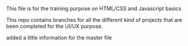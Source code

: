This file is for the training purpose on HTML/CSS and Javascript basics


This repo contains branches for all the different kind of projects that are been
completed for the UI/UX purpose.


added a little information for the master file